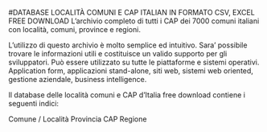 #DATABASE LOCALITÀ COMUNI E CAP ITALIAN IN FORMATO CSV, EXCEL FREE DOWNLOAD
L’archivio completo di tutti i CAP dei 7000 comuni italiani con località, comuni, province e regioni.

L’utilizzo di questo archivio è molto semplice ed intuitivo. Sara’ possibile trovare le informazioni utili e costituisce un valido supporto per gli sviluppatori. Può essere utilizzato su tutte le piattaforme e sistemi operativi. Application form, applicazioni stand-alone, siti web, sistemi web oriented, gestione aziendale, business intelligence. 

Il database delle località comuni e CAP d’Italia free download contiene i seguenti indici:

Comune / Località
Provincia
CAP
Regione
